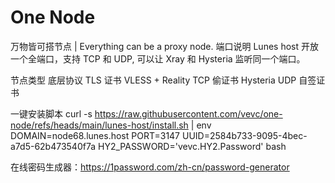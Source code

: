 # One Node

万物皆可搭节点 | Everything can be a proxy node.
端口说明
Lunes host 开放一个全端口，支持 TCP 和 UDP, 可以让 Xray 和 Hysteria 监听同一个端口。

节点类型	底层协议	TLS 证书
VLESS + Reality	TCP	偷证书
Hysteria	UDP	自签证书


一键安装脚本
curl -s https://raw.githubusercontent.com/vevc/one-node/refs/heads/main/lunes-host/install.sh |
env DOMAIN=node68.lunes.host PORT=3147 UUID=2584b733-9095-4bec-a7d5-62b473540f7a HY2_PASSWORD='vevc.HY2.Password' bash


在线密码生成器：https://1password.com/zh-cn/password-generator
